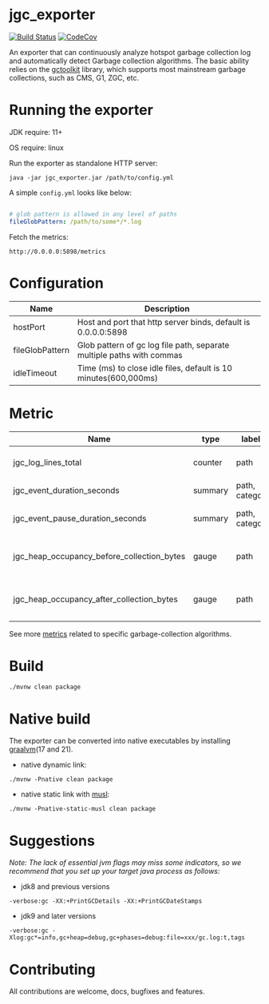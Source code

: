 # jgc_exporter
[![Build Status][maven-build-image]][maven-build-url]
[![CodeCov][codecov-image]][codecov-url]

An exporter that can continuously analyze hotspot garbage collection log and automatically detect Garbage collection algorithms. The basic ability relies on the [gctoolkit](https://github.com/microsoft/gctoolkit) library, which supports most mainstream garbage collections, such as CMS, G1, ZGC, etc.
# Running the exporter
JDK require: 11+

OS require: linux

Run the exporter as standalone HTTP server:
```shell
java -jar jgc_exporter.jar /path/to/config.yml
```

A simple `config.yml` looks like below:
```yaml

# glob pattern is allowed in any level of paths
fileGlobPattern: /path/to/some*/*.log
```

Fetch the metrics:
```agsl
http://0.0.0.0:5898/metrics
```

# Configuration
| Name             | Description                                                            |
|------------------|------------------------------------------------------------------------|
| hostPort         | Host and port that http server binds, default is 0.0.0.0:5898          |
| fileGlobPattern  | Glob pattern of gc log file path, separate multiple paths with commas  |
| idleTimeout      | Time (ms) to close idle files, default is 10 minutes(600,000ms)        |

# Metric
| Name                                       | type    | labels         | Description                      |
|--------------------------------------------|---------|----------------|----------------------------------|
| jgc_log_lines_total                        | counter | path           | Number of process log lines      |
| jgc_event_duration_seconds                 | summary | path, category | Duration of GC events            |
| jgc_event_pause_duration_seconds           | summary | path, category | Duration of GC pause events      |
| jgc_heap_occupancy_before_collection_bytes | gauge   | path           | Heap occupancy before collection |
| jgc_heap_occupancy_after_collection_bytes  | gauge   | path           | Heap occupancy after collection  |

See more [metrics](https://github.com/loyispa/jgc_exporter/blob/main/src/main/java/prometheus/exporter/jgc/metric/MetricRegistry.java) related to specific garbage-collection algorithms.

# Build
``` shell
./mvnw clean package
```

# Native build
The exporter can be converted into native executables by installing [graalvm](https://www.graalvm.org/downloads/)(17 and 21).

- native dynamic link:
``` shell
./mvnw -Pnative clean package
```

- native static link with [musl](https://musl.cc/):
``` shell
./mvnw -Pnative-static-musl clean package
```

# Suggestions

*Note: The lack of essential jvm flags may miss some indicators, so we recommend that you set up your target java process as follows:*

- jdk8 and previous versions
```
-verbose:gc -XX:+PrintGCDetails -XX:+PrintGCDateStamps
```

- jdk9 and later versions
```
-verbose:gc -Xlog:gc*=info,gc+heap=debug,gc+phases=debug:file=xxx/gc.log:t,tags
```

# Contributing
All contributions are welcome, docs, bugfixes and features.

[maven-build-image]: https://github.com/loyispa/jgc_exporter/workflows/Java%20CI%20with%20Maven/badge.svg
[maven-build-url]: https://github.com/loyispa/jgc_exporter/actions/workflows/maven.yaml
[codecov-image]: https://codecov.io/gh/loyispa/jgc_exporter/branch/main/graph/badge.svg
[codecov-url]: https://app.codecov.io/gh/loyispa/jgc_exporter
